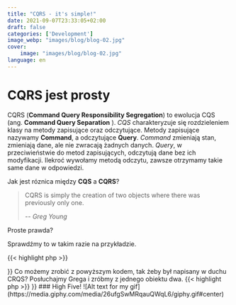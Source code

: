 ```yaml
---
title: "CQRS - it's simple!"
date: 2021-09-07T23:33:05+02:00
draft: false
categories: ['Development']
image_webp: "images/blog/blog-02.jpg"
cover:
    image: "images/blog/blog-02.jpg"
language: en
---
```


# CQRS jest prosty
CQRS (**Command Query Responsibility Segregation**) to ewolucja CQS (ang. **Command Query Separation** ).
*CQS* charakteryzuje się rozdzieleniem klasy na metody zapisujące oraz odczytujące.
Metody zapisujące nazywamy **Command**, a odczytujące **Query**.
*Command* zmieniają stan, zmieniają dane, ale nie zwracają żadnych danych.
*Query*, w przeciwieństwie do metod zapisujących, odczytują dane bez ich modyfikacji. Ilekroć wywołamy metodą odczytu, zawsze otrzymamy takie same dane w odpowiedzi.

Jak jest róznica między **CQS** a **CQRS**? 

> CQRS is simply the creation of two objects where there was previously only one.
>
> -- <cite>Greg Young</cite>

Proste prawda?

Sprawdźmy to w takim razie na przykładzie.

<!-- {{< gist g-stawarczyk 08cb5516744d335043ab63f8b76dd26a "01-cqs-example.php" >}} -->

{{< highlight php >}}
<?php

interface SomeClass
{
    public function enable(int $id): void;
    public function modify(int $id, array $data): void;
    public function remove(int $id): void;

    public function get(int $id): SomeObject;
    public function getNewest(): array;
}
{{< /highlight >}}

Co możemy zrobić z powyższym kodem, tak żeby był napisany w duchu CRQS?
Posłuchajmy Grega i zróbmy z jednego obiektu dwa.

{{< highlight php >}}
<?php

interface SomeCommand
{
    public function enable(int $id): void;
    public function modify(int $id, array $data): void;
    public function remove(int $id): void;
}

interface SomeQuery
{
    public function get(int $id): SomeObject;
    public function getNewest(): array;
}
{{< /highlight >}}

### High Five!
![Alt text for my gif](https://media.giphy.com/media/26ufgSwMRqauQWqL6/giphy.gif#center)
